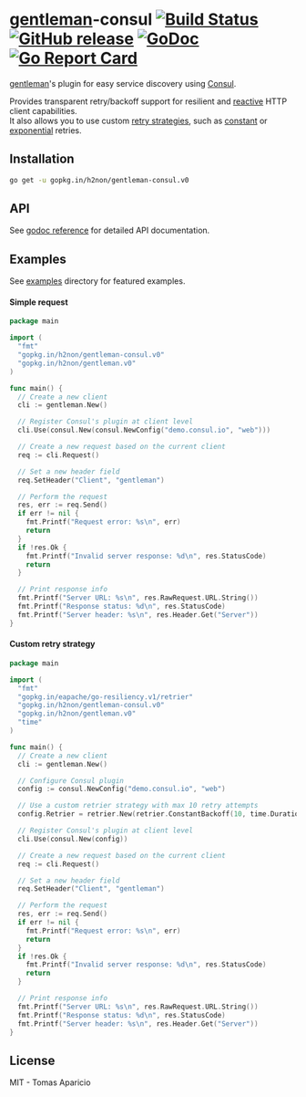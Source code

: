 # [gentleman](https://github.com/h2non/gentleman)-consul [![Build Status](https://travis-ci.org/h2non/gentleman.png)](https://travis-ci.org/h2non/gentleman-consul) [![GitHub release](https://img.shields.io/badge/version-0.1.0-orange.svg?style=flat)](https://github.com/h2non/gentleman-consul/releases) [![GoDoc](https://godoc.org/github.com/h2non/gentleman-consul?status.svg)](https://godoc.org/github.com/h2non/gentleman-consul) [![Go Report Card](https://goreportcard.com/badge/github.com/h2non/gentleman-consul)](https://goreportcard.com/report/github.com/h2non/gentleman-consul)

<!--
[![Coverage Status](https://coveralls.io/repos/github/h2non/gentleman-consul/badge.svg?branch=master)](https://coveralls.io/github/h2non/gentleman-consul?branch=master)
-->

[gentleman](https://github.com/h2non/gentleman)'s plugin for easy service discovery using [Consul](https://www.consul.io).

Provides transparent retry/backoff support for resilient and [reactive](http://www.reactivemanifesto.org) HTTP client capabilities.  
It also allows you to use custom [retry strategies](https://github.com/h2non/gentleman-retry/blob/ce34094db8b9811b45e0395b64f9b1188cabb3ca/retry.go#L35-L38), such as [constant](https://godoc.org/github.com/eapache/go-resiliency/retrier#ConstantBackoff) or [exponential](https://godoc.org/github.com/eapache/go-resiliency/retrier#ExponentialBackoff) retries.

## Installation

```bash
go get -u gopkg.in/h2non/gentleman-consul.v0
```

## API

See [godoc reference](https://godoc.org/github.com/h2non/gentleman-consul) for detailed API documentation.

## Examples

See [examples](https://github.com/h2non/gentleman-consul/blob/master/_examples) directory for featured examples.

#### Simple request

```go
package main

import (
  "fmt"
  "gopkg.in/h2non/gentleman-consul.v0"
  "gopkg.in/h2non/gentleman.v0"
)

func main() {
  // Create a new client
  cli := gentleman.New()

  // Register Consul's plugin at client level
  cli.Use(consul.New(consul.NewConfig("demo.consul.io", "web")))

  // Create a new request based on the current client
  req := cli.Request()

  // Set a new header field
  req.SetHeader("Client", "gentleman")

  // Perform the request
  res, err := req.Send()
  if err != nil {
    fmt.Printf("Request error: %s\n", err)
    return
  }
  if !res.Ok {
    fmt.Printf("Invalid server response: %d\n", res.StatusCode)
    return
  }

  // Print response info
  fmt.Printf("Server URL: %s\n", res.RawRequest.URL.String())
  fmt.Printf("Response status: %d\n", res.StatusCode)
  fmt.Printf("Server header: %s\n", res.Header.Get("Server"))
}
```

#### Custom retry strategy

```go
package main

import (
  "fmt"
  "gopkg.in/eapache/go-resiliency.v1/retrier"
  "gopkg.in/h2non/gentleman-consul.v0"
  "gopkg.in/h2non/gentleman.v0"
  "time"
)

func main() {
  // Create a new client
  cli := gentleman.New()

  // Configure Consul plugin
  config := consul.NewConfig("demo.consul.io", "web")

  // Use a custom retrier strategy with max 10 retry attempts
  config.Retrier = retrier.New(retrier.ConstantBackoff(10, time.Duration(25*time.Millisecond)), nil)

  // Register Consul's plugin at client level
  cli.Use(consul.New(config))

  // Create a new request based on the current client
  req := cli.Request()

  // Set a new header field
  req.SetHeader("Client", "gentleman")

  // Perform the request
  res, err := req.Send()
  if err != nil {
    fmt.Printf("Request error: %s\n", err)
    return
  }
  if !res.Ok {
    fmt.Printf("Invalid server response: %d\n", res.StatusCode)
    return
  }

  // Print response info
  fmt.Printf("Server URL: %s\n", res.RawRequest.URL.String())
  fmt.Printf("Response status: %d\n", res.StatusCode)
  fmt.Printf("Server header: %s\n", res.Header.Get("Server"))
}
```

## License 

MIT - Tomas Aparicio
